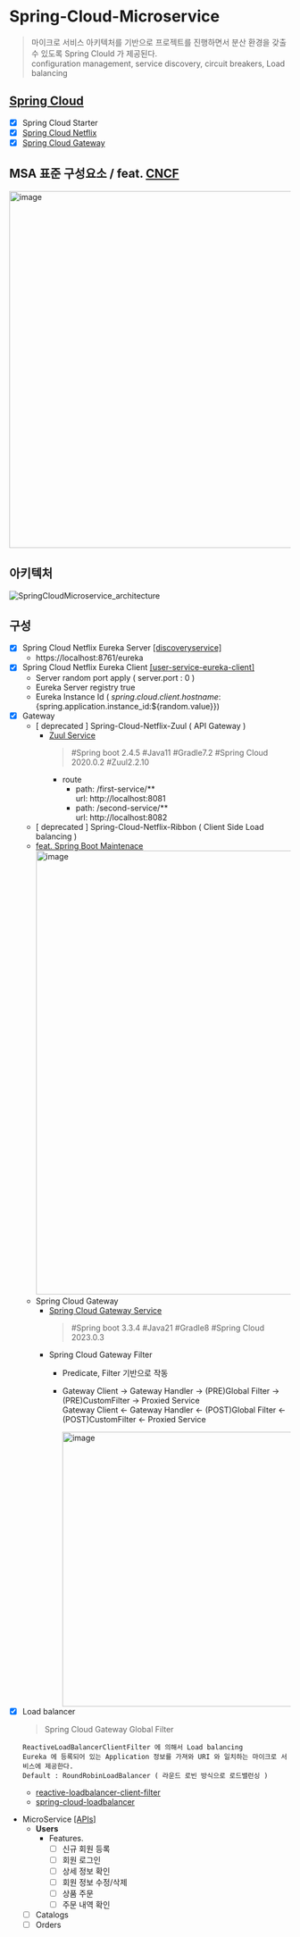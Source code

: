 # Spring-Cloud-Microservice
> 마이크로 서비스 아키텍처를 기반으로 프로젝트를 진행하면서 분산 환경을 갖출 수 있도록 Spring Clould 가 제공된다.
<br> configuration management, service discovery, circuit breakers, Load balancing

## [Spring Cloud](https://spring.io/projects/spring-cloud)
- [x] Spring Cloud Starter
- [x] [Spring Cloud Netflix](https://docs.spring.io/spring-cloud-netflix/reference/index.html)
- [x] [Spring Cloud Gateway](https://docs.spring.io/spring-cloud-gateway/reference/spring-cloud-gateway/how-it-works.html)

## MSA 표준 구성요소 / feat. [CNCF](https://landscape.cncf.io/)
<img width="639" alt="image" src="https://github.com/user-attachments/assets/3fb62d40-30eb-4078-acdb-4818fe6283a1">

## 아키텍처
![SpringCloudMicroservice_architecture](https://github.com/user-attachments/assets/027944d8-2d5b-4168-a90f-f6aaf0ad88ef)

## 구성
- [x] Spring Cloud Netflix Eureka Server [[discoveryservice]](https://github.com/IMWoo94/Spring-Cloud-Microservice/tree/main/discoveryservice)
  - https://localhost:8761/eureka
- [x] Spring Cloud Netflix Eureka Client [[user-service-eureka-client]](https://github.com/IMWoo94/Spring-Cloud-Microservice/tree/main/user-service-eureka-client)
  - Server random port apply ( server.port : 0 )
  - Eureka Server registry true
  - Eureka Instance Id ( ${spring.cloud.client.hostname}:${spring.application.instance_id:${random.value}})
- [x] Gateway
  - [ deprecated ] Spring-Cloud-Netflix-Zuul ( API Gateway )
    - [Zuul Service](https://github.com/IMWoo94/Spring-Cloud-Microservice/tree/main/zuul-service)
      > #Spring boot 2.4.5 #Java11 #Gradle7.2 #Spring Cloud 2020.0.2 #Zuul2.2.10
      - route
        - path: /first-service/** <br> url: http://localhost:8081
        - path: /second-service/** <br> url: http://localhost:8082
  - [ deprecated ] Spring-Cloud-Netflix-Ribbon ( Client Side Load balancing )
  - [feat. Spring Boot Maintenace](https://spring.io/blog/2018/12/12/spring-cloud-greenwich-rc1-available-now)
    <img width="795" alt="image" src="https://github.com/user-attachments/assets/68aa7cb8-b888-4f0b-95cd-9ca8eb6ffb1b">
  - Spring Cloud Gateway
    - [Spring Cloud Gateway Service](https://github.com/IMWoo94/Spring-Cloud-Microservice/tree/main/apigateway-service)
      > #Spring boot 3.3.4 #Java21 #Gradle8 #Spring Cloud 2023.0.3
    - Spring Cloud Gateway Filter
      - Predicate, Filter 기반으로 작동
      - Gateway Client -> Gateway Handler -> (PRE)Global Filter -> (PRE)CustomFilter -> Proxied Service <br> Gateway Client <- Gateway Handler <- (POST)Global Filter <- (POST)CustomFilter <- Proxied Service
        
        <img width="492" alt="image" src="https://github.com/user-attachments/assets/090583b3-8e02-475c-bacd-f9ad45b261e3">
- [x] Load balancer
  > Spring Cloud Gateway Global Filter
  ```
  ReactiveLoadBalancerClientFilter 에 의해서 Load balancing
  Eureka 에 등록되어 있는 Application 정보를 가져와 URI 와 일치하는 마이크로 서비스에 제공한다.
  Default : RoundRobinLoadBalancer ( 라운드 로빈 방식으로 로드밸런싱 )
  ```
    - [reactive-loadbalancer-client-filter](https://docs.spring.io/spring-cloud-gateway/reference/spring-cloud-gateway/global-filters.html#reactive-loadbalancer-client-filter)
    - [spring-cloud-loadbalancer](https://docs.spring.io/spring-cloud-commons/docs/current/reference/html/#spring-cloud-loadbalancer)
- MicroService [[APIs]](https://github.com/IMWoo94/Spring-Cloud-Microservice/wiki#users-apis)
  - **Users**
    - Features.
      - [ ] 신규 회원 등록
      - [ ] 회원 로그인
      - [ ] 상세 정보 확인
      - [ ] 회원 정보 수정/삭제
      - [ ] 상품 주문
      - [ ] 주문 내역 확인 
  - [ ] Catalogs
  - [ ] Orders
